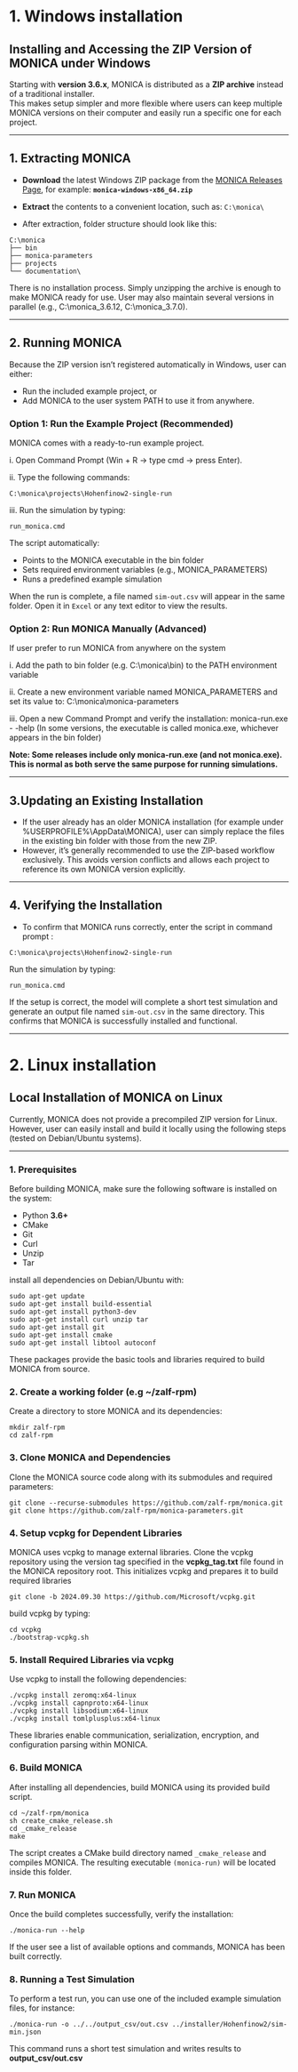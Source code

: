 # 1. Windows installation

## Installing and Accessing the ZIP Version of MONICA under Windows

Starting with **version 3.6.x**, MONICA is distributed as a **ZIP archive** instead of a traditional installer.  
This makes setup simpler and more flexible where users can keep multiple MONICA versions on their computer and easily run a specific one for each project.

---

## 1. Extracting MONICA

- **Download** the latest Windows ZIP package from the [MONICA Releases Page](https://github.com/zalf-rpm/monica/releases), for example: **`monica-windows-x86_64.zip`**

- **Extract** the contents to a convenient location, such as: `C:\monica\`


- After extraction, folder structure should look like this:

```
C:\monica
├── bin
├── monica-parameters
├── projects
└── documentation\
```
There is no installation process. Simply unzipping the archive is enough to make MONICA ready for use. User may also maintain several versions in parallel (e.g., C:\monica_3.6.12\, C:\monica_3.7.0\).

---

## 2. Running MONICA

Because the ZIP version isn’t registered automatically in Windows, user can either:
- Run the included example project, or
- Add MONICA to the user system PATH to use it from anywhere.

### **Option 1: Run the Example Project (Recommended)**

MONICA comes with a ready-to-run example project.

i.	Open Command Prompt (Win + R → type cmd → press Enter).

ii.	Type the following commands:

```
C:\monica\projects\Hohenfinow2-single-run
```

iii. Run the simulation by typing:

```
run_monica.cmd
```

The script automatically:

- Points to the MONICA executable in the bin folder
- Sets required environment variables (e.g., MONICA_PARAMETERS)
- Runs a predefined example simulation


When the run is complete, a file named `sim-out.csv` will appear in the same folder.
Open it in `Excel` or any text editor to view the results.


### **Option 2: Run MONICA Manually (Advanced)**

If user prefer to run MONICA from anywhere on the system

i.	 Add the path to bin folder (e.g. C:\monica\bin) to the PATH environment variable

ii.	 Create a new environment variable named MONICA_PARAMETERS and set its value to: C:\monica\monica-parameters

iii. Open a new Command Prompt and verify the installation: monica-run.exe - -help (In some versions, the executable is called monica.exe, whichever appears in the bin folder)

**Note: Some releases include only monica-run.exe (and not monica.exe). This is normal as both serve the same purpose for running simulations.**

---

## 3.Updating an Existing Installation

- If the user already has an older MONICA installation (for example under
%USERPROFILE%\AppData\MONICA), user can simply replace the files in the existing bin folder with those from the new ZIP.
- However, it’s generally recommended to use the ZIP-based workflow exclusively. This avoids version conflicts and allows each project to reference its own MONICA version explicitly.

---

## 4. Verifying the Installation
- To confirm that MONICA runs correctly, enter the script in command prompt : 

```
C:\monica\projects\Hohenfinow2-single-run
```

Run the simulation by typing:

```
run_monica.cmd
```

If the setup is correct, the model will complete a short test simulation and generate an output file named `sim-out.csv` in the same directory. This confirms that MONICA is successfully installed and functional.


---

# 2. Linux installation

## Local Installation of MONICA on Linux

Currently, MONICA does not provide a precompiled ZIP version for Linux.  
However, user can easily install and build it locally using the following steps (tested on Debian/Ubuntu systems).

---

### **1. Prerequisites**

Before building MONICA, make sure the following software is installed on the system:

- Python **3.6+**
- CMake
- Git
- Curl
- Unzip
- Tar

install all dependencies on Debian/Ubuntu with:

```
sudo apt-get update
sudo apt-get install build-essential
sudo apt-get install python3-dev
sudo apt-get install curl unzip tar
sudo apt-get install git
sudo apt-get install cmake
sudo apt-get install libtool autoconf
```
These packages provide the basic tools and libraries required to build MONICA from source.

### **2. Create a working folder (e.g ~/zalf-rpm)**

Create a directory to store MONICA and its dependencies:

```
mkdir zalf-rpm
cd zalf-rpm
```

### **3. Clone MONICA and Dependencies**

Clone the MONICA source code along with its submodules and required parameters:

```
git clone --recurse-submodules https://github.com/zalf-rpm/monica.git
git clone https://github.com/zalf-rpm/monica-parameters.git
```
### **4. Setup vcpkg for Dependent Libraries**

MONICA uses vcpkg to manage external libraries.
Clone the vcpkg repository using the version tag specified in the **vcpkg_tag.txt** file found in the MONICA repository root. This initializes vcpkg and prepares it to build required libraries

```
git clone -b 2024.09.30 https://github.com/Microsoft/vcpkg.git
```
build vcpkg by typing:

```
cd vcpkg
./bootstrap-vcpkg.sh
```
### **5. Install Required Libraries via vcpkg**

Use vcpkg to install the following dependencies: 

```
./vcpkg install zeromq:x64-linux
./vcpkg install capnproto:x64-linux
./vcpkg install libsodium:x64-linux
./vcpkg install tomlplusplus:x64-linux
```
These libraries enable communication, serialization, encryption, and configuration parsing within MONICA.

### **6. Build MONICA**

After installing all dependencies, build MONICA using its provided build script.

```
cd ~/zalf-rpm/monica
sh create_cmake_release.sh
cd _cmake_release
make
```
The script creates a CMake build directory named `_cmake_release` and compiles MONICA.
The resulting executable `(monica-run)` will be located inside this folder.

### **7. Run MONICA**

Once the build completes successfully, verify the installation:

```
./monica-run --help
```

If the user see a list of available options and commands, MONICA has been built correctly.

### **8. Running a Test Simulation**
To perform a test run, you can use one of the included example simulation files, for instance:

```
./monica-run -o ../../output_csv/out.csv ../installer/Hohenfinow2/sim-min.json
```

This command runs a short test simulation and writes results to **output_csv/out.csv**